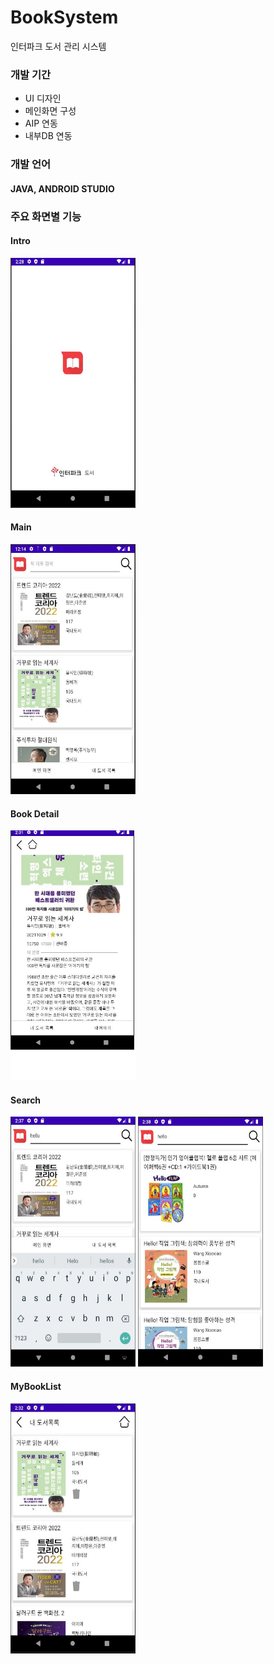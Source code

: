 # BookSystem
인터파크 도서 관리 시스템
### 개발 기간
* UI 디자인
* 메인화면 구성
* AIP 연동
* 내부DB 연동


### 개발 언어
#### JAVA, ANDROID STUDIO

### 주요 화면별 기능
#### Intro
<img src="./intro.JPG" width="200px" height="400px" title="Intro"/>

#### Main
<img src="./main.JPG" width="200px" height="400px" title="Main"/>

#### Book Detail
<img src="./book detail.JPG" width="200px" height="400px" title="Book Detail"/>

#### Search
<img src="./search.JPG" width="200px" height="400px" title="Search"/>
<img src="./searchresult.JPG" width="200px" height="400px" title="Search Result"/>

#### MyBookList
<img src="./mybooklist.JPG" width="200px" height="400px" title="MyBookList"/>






